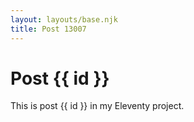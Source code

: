 ```yaml
---
layout: layouts/base.njk
title: Post 13007
---
```


# Post {{ id }}

This is post {{ id }} in my Eleventy project.
